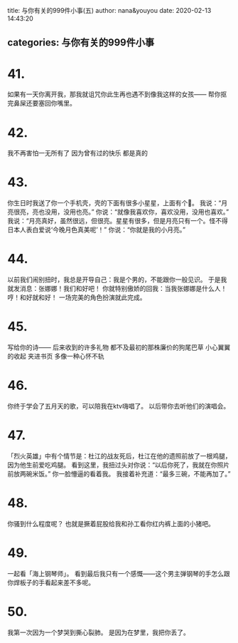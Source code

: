 title: 与你有关的999件小事(五)
author: nana&youyou
date: 2020-02-13 14:43:20

categories: 与你有关的999件小事
---

# 41.

如果有一天你离开我，那我就诅咒你此生再也遇不到像我这样的女孩——
帮你抠完鼻屎还要塞回你嘴里。<!-- more -->

# 42.

我不再害怕一无所有了
因为曾有过的快乐
都是真的

# 43.

你生日时我送了你一个手机壳，壳的下面有很多小星星，上面有个🌙。
我说：“月亮很亮，亮也没用，没用也亮。”
你说：“就像我喜欢你，喜欢没用，没用也喜欢。”
我说：“月亮真好，虽然很远，但很亮。星星有很多，但是月亮只有一个。怪不得日本人表白爱说‘今晚月色真美呢’！”
你说：“你就是我的小月亮。”

# 44.

以前我们闹别扭时，我总是开导自己：我是个男的，不能跟你一般见识。
于是我就发消息：张娜娜！我们和好吧！
你就特别傲娇的回我：当我张娜娜是什么人！哼！和好就和好！
一场完美的角色扮演就此完成。

# 45.

写给你的诗——
后来收到的许多礼物
都不及最初的那株廉价的狗尾巴草
小心翼翼的收起
夹进书页
多像一种心怀不轨

# 46.

你终于学会了五月天的歌，可以陪我在ktv嗨唱了。
以后带你去听他们的演唱会。

# 47.

「烈火英雄」中有个情节是：杜江的战友死后，杜江在他的遗照前放了一根鸡腿，因为他生前爱吃鸡腿。
看到这里，我扭过头对你说：“以后你死了，我就在你照片前放两碗米饭。”
你一脸懵逼的看着我。
我接着补充道：“最多三碗，不能再加了。”

# 48.

你骚到什么程度呢？
也就是撅着屁股给我和孙工看你红内裤上面的小猪吧。

# 49.

一起看「海上钢琴师」。
看到最后我只有一个感慨——这个男主弹钢琴的手怎么跟你焊板子的手看起来差不多呢。

# 50.

我第一次因为一个梦哭到撕心裂肺。
是因为在梦里，我把你丢了。